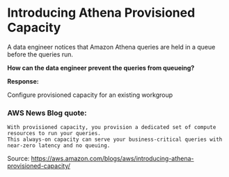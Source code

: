 # Introducing Athena Provisioned Capacity

A data engineer notices that Amazon Athena queries are held in a queue before the queries run.

**How can the data engineer prevent the queries from queueing?**

**Response:**

Configure provisioned capacity for an existing workgroup

### AWS News Blog quote:
```
With provisioned capacity, you provision a dedicated set of compute resources to run your queries.
This always-on capacity can serve your business-critical queries with near-zero latency and no queuing.
```

Source: https://aws.amazon.com/blogs/aws/introducing-athena-provisioned-capacity/

